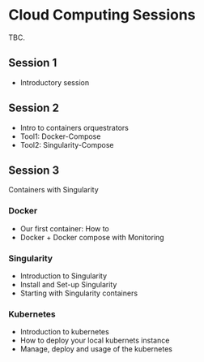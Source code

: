 # Cloud Computing Sessions

TBC.

## Session 1

- Introductory session

## Session 2

- Intro to containers orquestrators
- Tool1: Docker-Compose
- Tool2: Singularity-Compose

## Session 3

Containers with Singularity

### Docker

- Our first container: How to
- Docker + Docker compose with Monitoring

### Singularity

- Introduction to Singularity
- Install and Set-up Singularity
- Starting with Singularity containers

### Kubernetes 

- Introduction to kubernetes
- How to deploy your local kubernets instance
- Manage, deploy and usage of the kubernetes
